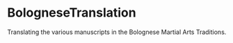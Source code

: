 BologneseTranslation
====================

Translating the various manuscripts in the Bolognese Martial Arts Traditions.  
